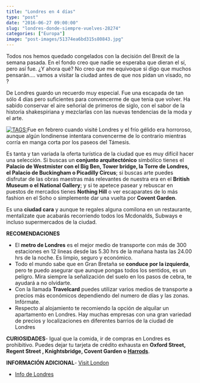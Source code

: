 ```yaml
---
title: "Londres en 4 días"
type: "post"
date: "2016-06-27 09:00:00"
slug: "londres-donde-siempre-vuelves-28274"
categories: ["Europa"]
image: "post-images/51374ea6bd315s80843.jpg"
---
```


Todos nos hemos quedado congelados con la decisión del Brexit de la semana pasada. En el fondo creo que nadie se esperaba que dieran el sí, pero así fue. ¿Y ahora qué? No creo que me equivoque si digo que muchos pensarán.... vamos a visitar la ciudad antes de que nos pidan un visado, no ?  
  
De Londres guardo un recuerdo muy especial. Fue una escapada de tan sólo 4 días pero suficientes para convencerme de que tenia que volver. Ha sabido conservar el aire señorial de primeros de siglo, con el sabor de la historia shakespiriana y mezclarlas con las nuevas tendencias de la moda y el arte.  
  
[ ![ TAGS:](post-images/51374ea6bd315s80843.jpg "Big Ben by slacabos")](http://www.flickr.com/photos/slacabos/3489098910/sizes/z/in/photostream/)Fue en febrero cuando visité Londres y el frío gélido era horroroso, aunque algún londinense intentara convencerme de lo contrario mientras corría en manga corta por los paseos del Támesis.  
  
Es tanta y tan variada la oferta turística de la ciudad que es muy difícil hacer una selección. Si buscas un **conjunto arquitectónico** simbólico tienes el **Palacio de Westmister con el Big Ben, Tower bridge, la Torre de Londres, el Palacio de Buckingham o Picadilly Circus**; si buscas arte puedes disfrutar de las obras maestras más relevantes de nuestra era en el **British Museum o el National Gallery**; y si te apetece pasear y rebuscar en puestos de mercados tienes **Nothing Hill** o ver escaparates de lo más fashion en el Soho o simplemente dar una vuelta por **Covent Garden**.  
  
Es una **ciudad cara** y aunque te regales alguna comilona en un restaurante, mentalizate que acabarás recorriendo todos los Mcdonalds, Subways e incluso supermercados de la ciudad.  
  
   
  
**RECOMENDACIONES**

- El **metro de Londres** es el mejor medio de transporte con más de 300 estaciones en 12 lineas desde las 5.30 hrs de la mañana hasta las 24.00 hrs de la noche. Es limpio, seguro y económico.
- Todo el mundo sabe que en Gran Bretaña se **conduce por la izquierda**, pero te puedo asegurar que aunque pongas todos los sentidos, es un peligro. Mira siempre la señalización del suelo en los pasos de cebra, te ayudará a no olvidarte.
- Con la llamada **Travelcard** puedes utilizar varios medios de transporte a precios más económicos dependiendo del numero de días y las zonas. Infórmate.
- Respecto al alojamiento te recomiendo la opción de alquilar un apartamento en Londres. Hay muchas empresas con una gran variedad de precios y localizaciones en diferentes barrios de la ciudad de Londres

**CURIOSIDADES**- Igual que la comida, ir de compras en Londres es prohibitivo. Puedes dejar tu tarjeta de crédito exhausta en **Oxford Street, Regent Street , Knightsbridge, Covent Garden o [Harrods](http://www.harrods.com/HarrodsStore/)**.

**INFORMACIÓN ADICIONAL**- [Visit London](http://www.visitlondon.com/es#JpW3F5g8CeCFEvMU.97)
- [Info de Londres](http://www.infolondres.es/)